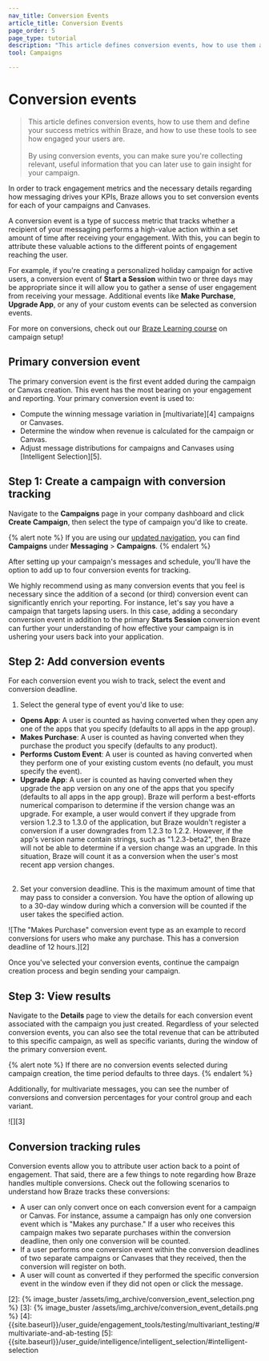 ```yaml
---
nav_title: Conversion Events
article_title: Conversion Events
page_order: 5
page_type: tutorial
description: "This article defines conversion events, how to use them and define your success metrics within Braze, and how to use these tools to see how engaged your users are."
tool: Campaigns

---
```

# Conversion events

> This article defines conversion events, how to use them and define your success metrics within Braze, and how to use these tools to see how engaged your users are.
> <br>
> <br>
> By using conversion events, you can make sure you're collecting relevant, useful information that you can later use to gain insight for your campaign. 

In order to track engagement metrics and the necessary details regarding how messaging drives your KPIs, Braze allows you to set conversion events for each of your campaigns and Canvases.

A conversion event is a type of success metric that tracks whether a recipient of your messaging performs a high-value action within a set amount of time after receiving your engagement. With this, you can begin to attribute these valuable actions to the different points of engagement reaching the user. 

For example, if you're creating a personalized holiday campaign for active users, a conversion event of **Start a Session** within two or three days may be appropriate since it will allow you to gather a sense of user engagement from receiving your message. Additional events like **Make Purchase**, **Upgrade App**, or any of your custom events can be selected as conversion events.

For more on conversions, check out our [Braze Learning course](https://learning.braze.com/campaign-setup-delivery-targeting-conversions) on campaign setup!

## Primary conversion event

The primary conversion event is the first event added during the campaign or Canvas creation. This event has the most bearing on your engagement and reporting. Your primary conversion event is used to:

- Compute the winning message variation in [multivariate][4] campaigns or Canvases.
- Determine the window when revenue is calculated for the campaign or Canvas.
- Adjust message distributions for campaigns and Canvases using [Intelligent Selection][5].

## Step 1: Create a campaign with conversion tracking

Navigate to the **Campaigns** page in your company dashboard and click **Create Campaign**, then select the type of campaign you'd like to create.

{% alert note %}
If you are using our [updated navigation]({{site.baseurl}}/navigation/), you can find **Campaigns** under **Messaging** > **Campaigns**.
{% endalert %}

After setting up your campaign's messages and schedule, you'll have the option to add up to four conversion events for tracking. 

We highly recommend using as many conversion events that you feel is necessary since the addition of a second (or third) conversion event can significantly enrich your reporting. For instance, let's say you have a campaign that targets lapsing users. In this case, adding a secondary conversion event in addition to the primary **Starts Session** conversion event can further your understanding of how effective your campaign is in ushering your users back into your application. 

## Step 2: Add conversion events

For each conversion event you wish to track, select the event and conversion deadline.

1. Select the general type of event you'd like to use:
  - **Opens App**: A user is counted as having converted when they open any one of the apps that you specify (defaults to all apps in the app group).
  - **Makes Purchase**: A user is counted as having converted when they purchase the product you specify (defaults to any product).
  - **Performs Custom Event**: A user is counted as having converted when they perform one of your existing custom events (no default, you must specify the event).
  - **Upgrade App**: A user is counted as having converted when they upgrade the app version on any one of the apps that you specify (defaults to all apps in the app group). Braze will perform a best-efforts numerical comparison to determine if the version change was an upgrade. For example, a user would convert if they upgrade from version 1.2.3 to 1.3.0 of the application, but Braze wouldn't register a conversion if a user downgrades from 1.2.3 to 1.2.2. However, if the app's version name contain strings, such as "1.2.3-beta2", then Braze will not be able to determine if a version change was an upgrade. In this situation, Braze will count it as a conversion when the user's most recent app version changes.<br><br>
2. Set your conversion deadline. This is the maximum amount of time that may pass to consider a conversion. You have the option of allowing up to a 30-day window during which a conversion will be counted if the user takes the specified action.  

![The "Makes Purchase" conversion event type as an example to record conversions for users who make any purchase. This has a conversion deadline of 12 hours.][2]

Once you've selected your conversion events, continue the campaign creation process and begin sending your campaign.

## Step 3: View results

Navigate to the **Details** page to view the details for each conversion event associated with the campaign you just created. Regardless of your selected conversion events, you can also see the total revenue that can be attributed to this specific campaign, as well as specific variants, during the window of the primary conversion event.

{% alert note %}
If there are no conversion events selected during campaign creation, the time period defaults to three days. 
{% endalert %}

Additionally, for multivariate messages, you can see the number of conversions and conversion percentages for your control group and each variant.

![][3]

## Conversion tracking rules

Conversion events allow you to attribute user action back to a point of engagement. That said, there are a few things to note regarding how Braze handles multiple conversions. Check out the following scenarios to understand how Braze tracks these conversions:

- A user can only convert once on each conversion event for a campaign or Canvas. For instance, assume a campaign has only one conversion event which is "Makes any purchase." If a user who receives this campaign makes two separate purchases within the conversion deadline, then only one conversion will be counted.
- If a user performs one conversion event within the conversion deadlines of two separate campaigns or Canvases that they received, then the conversion will register on both.
- A user will count as converted if they performed the specific conversion event in the window even if they did not open or click the message.

[2]: {% image_buster /assets/img_archive/conversion_event_selection.png %}
[3]: {% image_buster /assets/img_archive/conversion_event_details.png %}
[4]: {{site.baseurl}}/user_guide/engagement_tools/testing/multivariant_testing/#multivariate-and-ab-testing
[5]: {{site.baseurl}}/user_guide/intelligence/intelligent_selection/#intelligent-selection
